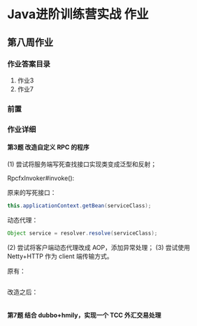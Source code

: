 # Java进阶训练营实战 作业

## 第八周作业


### 作业答案目录
1. 作业3
2. 作业7

### 前置



### 作业详细

#### 第3题  改造自定义 RPC 的程序

(1) 尝试将服务端写死查找接口实现类变成泛型和反射；

RpcfxInvoker#invoke():

原来的写死接口：
~~~java
this.applicationContext.getBean(serviceClass);
~~~

动态代理：
~~~java
Object service = resolver.resolve(serviceClass);
~~~

(2) 尝试将客户端动态代理改成 AOP，添加异常处理；
(3) 尝试使用 Netty+HTTP 作为 client 端传输方式。

原有：
~~~java

~~~

改造之后：
~~~

~~~

#### 第7题  结合 dubbo+hmily，实现一个 TCC 外汇交易处理
